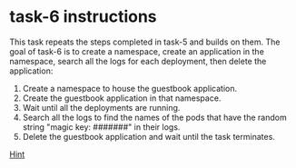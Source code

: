 # task-6 instructions

This task repeats the steps completed in task-5 and builds on them. The goal of task-6 is to create a namespace, create an application in the namespace, search all the logs for each deployment, then delete the application:

1. Create a namespace to house the guestbook application.
2. Create the guestbook application in that namespace.
3. Wait until all the deployments are running.
4. Search all the logs to find the names of the pods that have the random string "magic key: #######" in their logs.
5. Delete the guestbook application and wait until the task terminates.

[Hint](https://github.com/ux-studies/summer-2021/blob/main/studies/study-0/tasks/hints/task-6-hint.md)
